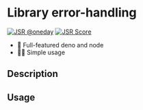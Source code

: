 # Library error-handling

[![JSR @oneday](https://jsr.io/badges/@oneday/error-handling)](https://jsr.io/@oneday/error-handling)
[![JSR Score](https://jsr.io/badges/@oneday/error-handling/score)](https://jsr.io/@oneday/error-handling)

- 🚀 Full-featured deno and node
- 🏄‍♀️ Simple usage

## Description

## Usage
